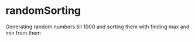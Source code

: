 # randomSorting
Generating random numbers till 1000 and sorting them with finding max and min from them

